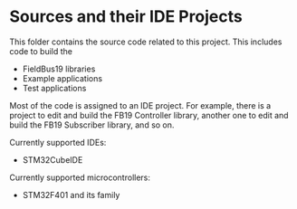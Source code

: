 # Sources and their IDE Projects

This folder contains the source code related to this project. This includes code to build the
* FieldBus19 libraries
* Example applications
* Test applications

Most of the code is assigned to an IDE project. For example, there is a project to edit and build the FB19 Controller library, another one to edit and build the FB19 Subscriber library, and so on.

Currently supported IDEs:
* STM32CubeIDE

Currently supported microcontrollers:
* STM32F401 and its family
